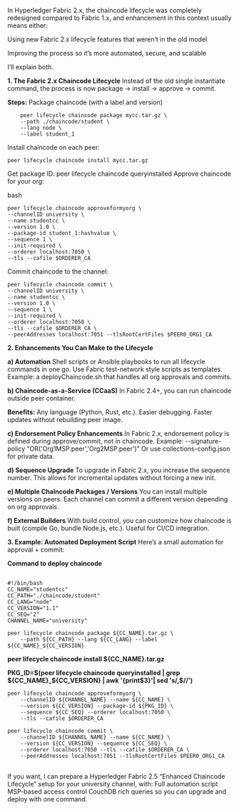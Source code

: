 In Hyperledger Fabric 2.x, the chaincode lifecycle was completely redesigned compared to Fabric 1.x,
and enhancement in this context usually means either:

Using new Fabric 2.x lifecycle features that weren’t in the old model

Improving the process so it’s more automated, secure, and scalable

I’ll explain both.

**1. The Fabric 2.x Chaincode Lifecycle**
    Instead of the old single instantiate command, the process is now package → install → approve → commit.

**Steps:**
    Package chaincode (with a label and version)

        peer lifecycle chaincode package mycc.tar.gz \
        --path ./chaincode/student \
        --lang node \
        --label student_1

Install chaincode on each peer:

    peer lifecycle chaincode install mycc.tar.gz

Get package ID:
peer lifecycle chaincode queryinstalled
Approve chaincode for your org:

bash

    peer lifecycle chaincode approveformyorg \
    --channelID university \
    --name studentcc \
    --version 1.0 \
    --package-id student_1:hashvalue \
    --sequence 1 \
    --init-required \
    --orderer localhost:7050 \
    --tls --cafile $ORDERER_CA

Commit chaincode to the channel:

    peer lifecycle chaincode commit \
    --channelID university \
    --name studentcc \
    --version 1.0 \
    --sequence 1 \
    --init-required \
    --orderer localhost:7050 \
    --tls --cafile $ORDERER_CA \
    --peerAddresses localhost:7051 --tlsRootCertFiles $PEER0_ORG1_CA

**2. Enhancements You Can Make to the Lifecycle**

**a) Automation**
    Shell scripts or Ansible playbooks to run all lifecycle commands in one go.
    Use Fabric test-network style scripts as templates.
    Example: a deployChaincode.sh that handles all org approvals and commits.

**b) Chaincode-as-a-Service (CCaaS)**
    In Fabric 2.4+, you can run chaincode outside peer container.

**Benefits:**
    Any language (Python, Rust, etc.).
    Easier debugging.
    Faster updates without rebuilding peer image.

**c) Endorsement Policy Enhancements**
    In Fabric 2.x, endorsement policy is defined during approve/commit, not in chaincode.
    Example:
    --signature-policy "OR('Org1MSP.peer','Org2MSP.peer')"
    Or use collections-config.json for private data.

**d) Sequence Upgrade**
    To upgrade in Fabric 2.x, you increase the sequence number.
    This allows for incremental updates without forcing a new init.

**e) Multiple Chaincode Packages / Versions**
    You can install multiple versions on peers.
    Each channel can commit a different version depending on org approvals.

**f) External Builders**
    With build control, you can customize how chaincode is built (compile Go, bundle Node.js, etc.).
    Useful for CI/CD integration.

**3. Example: Automated Deployment Script**
    Here’s a small automation for approval + commit:

**Command to deploy chaincode**

##
    #!/bin/bash
    CC_NAME="studentcc"
    CC_PATH="./chaincode/student"
    CC_LANG="node"
    CC_VERSION="1.1"
    CC_SEQ="2"
    CHANNEL_NAME="university"

    peer lifecycle chaincode package ${CC_NAME}.tar.gz \
        --path ${CC_PATH} --lang ${CC_LANG} --label ${CC_NAME}_${CC_VERSION}

**peer lifecycle chaincode install ${CC_NAME}.tar.gz**

**PKG_ID=$(peer lifecycle chaincode queryinstalled | grep ${CC_NAME}_${CC_VERSION} | awk '{print$3}'| sed 's/,$//')**

    peer lifecycle chaincode approveformyorg \
        --channelID ${CHANNEL_NAME} --name ${CC_NAME} \
        --version ${CC_VERSION} --package-id ${PKG_ID} \
        --sequence ${CC_SEQ} --orderer localhost:7050 \
        --tls --cafile $ORDERER_CA

    peer lifecycle chaincode commit \
        --channelID ${CHANNEL_NAME} --name ${CC_NAME} \
        --version ${CC_VERSION} --sequence ${CC_SEQ} \
        --orderer localhost:7050 --tls --cafile $ORDERER_CA \
        --peerAddresses localhost:7051 --tlsRootCertFiles $PEER0_ORG1_CA

##

If you want, I can prepare a Hyperledger Fabric 2.5 “Enhanced Chaincode Lifecycle” setup for your university channel,
with:
Full automation script\
MSP-based access control
CouchDB rich queries
so you can upgrade and deploy with one command.
